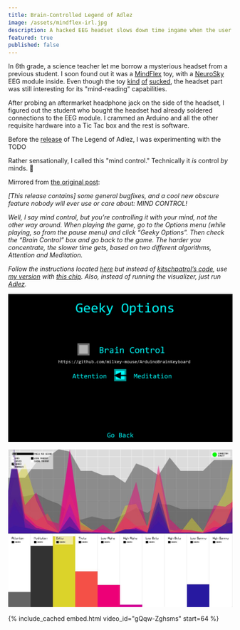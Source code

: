 ```yaml
---
title: Brain-Controlled Legend of Adlez
image: /assets/mindflex-irl.jpg
description: A hacked EEG headset slows down time ingame when the user concentrates.
featured: true
published: false
---
```


In 6th grade, a science teacher let me borrow a mysterious headset from a previous student. I soon found out it was a [MindFlex](https://store.neurosky.com/products/mindflex) toy, with a [NeuroSky](http://neurosky.com/) EEG module inside. Even though the toy [kind](https://www.amazon.com/product-reviews/B004GHNFKK?filterByStar=two_star) [of](https://www.spiegel.de/spiegel/a-679480.html) [sucked](https://www.spiegel.de/wissenschaft/technik/hirnsteuerungs-studie-wenn-der-ball-nicht-macht-was-der-kopf-will-a-761169.html), the headset part was still interesting for its "mind-reading" capabilities.

After probing an aftermarket headphone jack on the side of the headset, I figured out the student who bought the headset had already soldered connections to the EEG module. I crammed an Arduino and all the other requisite hardware into a Tic Tac box and the rest is software.

Before the [release](./2015-06-24-the-legend-of-adlez.md) of The Legend of Adlez, I was experimenting with the TODO

Rather sensationally, I called this "mind control." Technically it *is* control *by* minds. 🤷

Mirrored from [the original post](https://web.archive.org/web/20161030172439/http://team-ivan.com/blog/2015/05/20/version-0-9-3-9-everyone-in-the-room-is-now-dumber/):

*[This release contains] some general bugfixes, and a cool new obscure feature nobody will ever use or care about: MIND CONTROL!*

*Well, I say mind control, but you’re controlling it with your mind, not the other way around. When playing the game, go to the Options menu (while playing, so from the pause menu) and click “Geeky Options”. Then check the “Brain Control” box and go back to the game. The harder you concentrate, the slower time gets, based on two different algorithms, Attention and Meditation.*

*Follow the instructions located [here](http://www.frontiernerds.com/brain-hack) but instead of [kitschpatrol’s code](https://github.com/kitschpatrol/BrainGrapher), use [my version](https://github.com/milkey-mouse/ArduinoBrainKeyboard) with [this chip](https://www.adafruit.com/products/2000). Also, instead of running the visualizer, just run [Adlez](./2015-06-24-the-legend-of-adlez.md).*

![Screenshot of the Adlez "Geeky Options" menu](/assets/adlez-mindflex.png)

![kitschpatrol's Processing Brain Grapher](/assets/brain-grapher.jpg)

{% include_cached embed.html video_id="gQqw-Zghsms" start=64 %}
